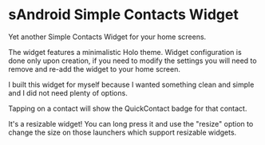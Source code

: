 # sAndroid Simple Contacts Widget

Yet another Simple Contacts Widget for your home screens.

The widget features a minimalistic Holo theme. 
Widget configuration is done only upon creation, if you need to modify the settings you will need to remove and re-add the widget to your home screen.

I built this widget for myself because I wanted something clean and simple and I did not need plenty of options. 

Tapping on a contact will show the QuickContact badge for that contact.

It's a resizable widget! You can long press it and use the "resize" option to change the size on those launchers which support resizable widgets.

